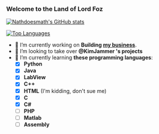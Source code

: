 ### Welcome to the Land of Lord Foz

[![Nathdoesmath's GitHub stats](https://github-readme-stats.vercel.app/api?username=Nathdoesmath&card_width=700&bg_color=424549&text_color=E2F1F4&title_color=15AFB7&count_private=true)](https://github.com/anuraghazra/github-readme-stats)

[![Top Languages](https://github-readme-stats.vercel.app/api/top-langs/?username=Nathdoesmath&card_width=495&langs_count=10&bg_color=424549&title_color=15AFB7&text_color=E2F1F4)](https://github.com/anuraghazra/github-readme-stats)

- 🔭 I’m currently working on **Building [my business](http://FozFuncs.com/)**.
- 👯 I’m looking to take over **@KimJammer 's projects**
- 🌱 I’m currently learning **these programming languages**:
  - [x] **Python**
  - [x] **Java**
  - [x] **LabView**
  - [x] **C++**
  - [x] **HTML** (I'm kidding, don't sue me)
  - [x] **C**
  - [x] **C#**
  - [ ] **PHP**
  - [ ] **Matlab**
  - [ ] **Assembly**
